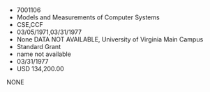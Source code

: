 * 7001106
* Models and Measurements of Computer Systems
* CSE,CCF
* 03/05/1971,03/31/1977
* None   DATA NOT AVAILABLE, University of Virginia Main Campus
* Standard Grant
*   name not available
* 03/31/1977
* USD 134,200.00

NONE